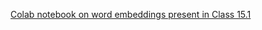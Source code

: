 [Colab notebook on word embeddings present in Class 15.1](https://colab.research.google.com/drive/1R08rEnVlnWlGBetvM63PZmrMso1K37Ft?usp=sharing)
